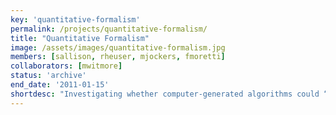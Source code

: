 ```yaml
---
key: 'quantitative-formalism'
permalink: /projects/quantitative-formalism/
title: "Quantitative Formalism"
image: /assets/images/quantitative-formalism.jpg
members: [sallison, rheuser, mjockers, fmoretti]
collaborators: [mwitmore]
status: 'archive'
end_date: '2011-01-15'
shortdesc: "Investigating whether computer-generated algorithms could “recognize” literary genres."
---
```


